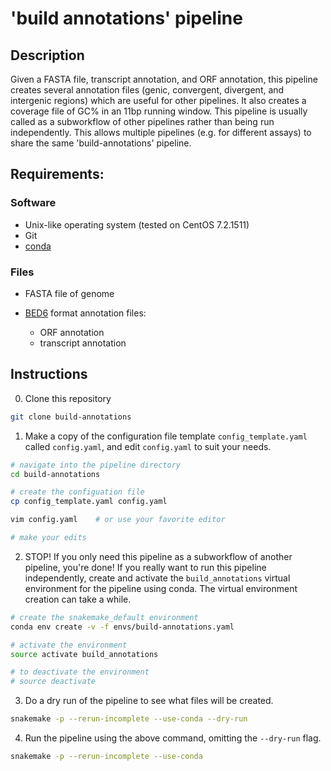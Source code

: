 
# 'build annotations' pipeline

## Description

Given a FASTA file, transcript annotation, and ORF annotation, this pipeline creates several annotation files (genic, convergent, divergent, and intergenic regions) which are useful for other pipelines. It also creates a coverage file of GC% in an 11bp running window. This pipeline is usually called as a subworkflow of other pipelines rather than being run independently. This allows multiple pipelines (e.g. for different assays) to share the same 'build-annotations' pipeline.

## Requirements:

### Software

- Unix-like operating system (tested on CentOS 7.2.1511)
- Git
- [conda](https://conda.io/docs/user-guide/install/index.html)

### Files

- FASTA file of genome

- [BED6](https://genome.ucsc.edu/FAQ/FAQformat.html#format1) format annotation files:
    - ORF annotation
    - transcript annotation

## Instructions

0. Clone this repository
```bash
git clone build-annotations
```

1. Make a copy of the configuration file template `config_template.yaml` called `config.yaml`, and edit `config.yaml` to suit your needs.

```bash
# navigate into the pipeline directory
cd build-annotations

# create the configuation file
cp config_template.yaml config.yaml

vim config.yaml    # or use your favorite editor

# make your edits
```

2. STOP! If you only need this pipeline as a subworkflow of another pipeline, you're done! If you really want to run this pipeline independently, create and activate the `build_annotations` virtual environment for the pipeline using conda. The virtual environment creation can take a while.
```bash
# create the snakemake_default environment
conda env create -v -f envs/build-annotations.yaml

# activate the environment
source activate build_annotations

# to deactivate the environment
# source deactivate
```

3. Do a dry run of the pipeline to see what files will be created.

```bash
snakemake -p --rerun-incomplete --use-conda --dry-run
```

4. Run the pipeline using the above command, omitting the `--dry-run` flag. 

```bash
snakemake -p --rerun-incomplete --use-conda
```

